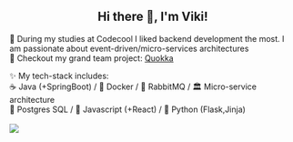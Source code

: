 ### <h2 align="center">Hi there 👋, I'm Viki!</h2>

🌱 During my studies at Codecool I liked backend development the most. I am passionate about event-driven/micro-services architectures <br />
🔭 Checkout my grand team project: [Quokka](https://github.com/CodecoolGlobal/el-proyecte-grande-sprint-1-java-KisCsaj68)<br  />

✨ My tech-stack includes:<br  />
☕ Java (+SpringBoot) / 🐳 Docker / 🐰 RabbitMQ / 🏛 Micro-service architecture<br />
🐘 Postgres SQL / 📜 Javascript (+React) / 🐍 Python (Flask,Jinja)<br  />
<br />
  <a href="https://github.com/KisCsaj68/github-readme-stats">
    <img align="center" src="https://github-readme-stats.vercel.app/api?username=KisCsaj68&show_icons=true&theme=tokyonight" />
  </a>
  <br />





<!--
**KisCsaj68/KisCsaj68** is a ✨ _special_ ✨ repository because its `README.md` (this file) appears on your GitHub profile.

Here are some ideas to get you started:

- 🔭 I’m currently working on ...
- 🌱 I’m currently learning ...
- 👯 I’m looking to collaborate on ...
- 🤔 I’m looking for help with ...
- 💬 Ask me about ...
- 📫 How to reach me: ...
- 😄 Pronouns: ...
- ⚡ Fun fact: ...
-->
